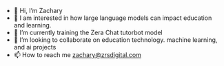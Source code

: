 - 👋 Hi, I’m Zachary
- 👀 I am interested in how large language models can impact education and learning.
- 🌱 I’m currently training the Zera Chat tutorbot model
- 💞️ I’m looking to collaborate on education technology. machine learning, and ai projects
- 📫 How to reach me zachary@zrsdigital.com

